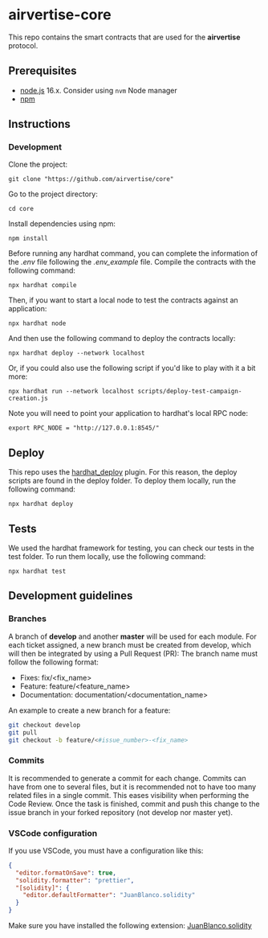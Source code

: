 # airvertise-core

This repo contains the smart contracts that are used for the **airvertise** protocol.

## Prerequisites

- [node.js](https://nodejs.org/en/) 16.x. Consider using `nvm` Node manager
- [npm](https://www.npmjs.com/)

## Instructions

### Development

Clone the project:

```
git clone "https://github.com/airvertise/core"
```

Go to the project directory:

```
cd core
```

Install dependencies using npm:

```
npm install
```

Before running any hardhat command, you can complete the information of the *.env* file following the *.env_example* file. Compile the contracts with the following command:

```
npx hardhat compile
```

Then, if you want to start a local node to test the contracts against an application:

```
npx hardhat node
```

And then use the following command to deploy the contracts locally:

```
npx hardhat deploy --network localhost
```

Or, if you could also use the following script if you'd like to play with it a bit more:

```
npx hardhat run --network localhost scripts/deploy-test-campaign-creation.js
```

Note you will need to point your application to hardhat's local RPC node:

```
export RPC_NODE = "http://127.0.0.1:8545/"
```

## Deploy

This repo uses the [hardhat_deploy](https://github.com/wighawag/hardhat-deploy) plugin. For this reason, the deploy scripts are found in the deploy folder. To deploy them locally, run the following command:

```
npx hardhat deploy
```

## Tests

We used the hardhat framework for testing, you can check our tests in the test folder. To run them locally, use the following command:

```
npx hardhat test
```

## Development guidelines

### Branches

A branch of **develop** and another **master** will be used for each module.
For each ticket assigned, a new branch must be created from develop, which will then be integrated by using a Pull Request (PR):
The branch name must follow the following format:

* Fixes: fix/<fix_name>
* Feature: feature/<feature_name>
* Documentation: documentation/<documentation_name>

An example to create a new branch for a feature:

```bash
git checkout develop
git pull
git checkout -b feature/<#issue_number>-<fix_name>
```

### Commits

It is recommended to generate a commit for each change. Commits can have from one to several files, but it is recommended not to have too many related files in a single commit. This eases visibility when performing the Code Review.
Once the task is finished, commit and push this change to the issue branch in your forked repository (not develop nor master yet).

### VSCode configuration
If you use VSCode, you must have a configuration like this:

```JSON
{
  "editor.formatOnSave": true,
  "solidity.formatter": "prettier",
  "[solidity]": {
    "editor.defaultFormatter": "JuanBlanco.solidity"
  }
}
```
Make sure you have installed the following extension: [JuanBlanco.solidity](https://marketplace.visualstudio.com/items?itemName=JuanBlanco.solidity)
